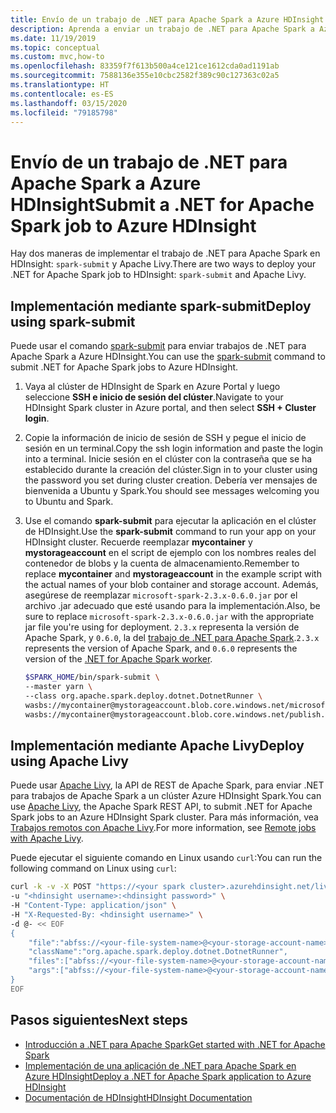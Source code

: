 ```yaml
---
title: Envío de un trabajo de .NET para Apache Spark a Azure HDInsight
description: Aprenda a enviar un trabajo de .NET para Apache Spark a Azure HDInsight mediante spark-submit y Apache Livy.
ms.date: 11/19/2019
ms.topic: conceptual
ms.custom: mvc,how-to
ms.openlocfilehash: 83359f7f613b500a4ce121ce1612cda0ad1191ab
ms.sourcegitcommit: 7588136e355e10cbc2582f389c90c127363c02a5
ms.translationtype: HT
ms.contentlocale: es-ES
ms.lasthandoff: 03/15/2020
ms.locfileid: "79185798"
---
```

# <a name="submit-a-net-for-apache-spark-job-to-azure-hdinsight"></a><span data-ttu-id="fb943-103">Envío de un trabajo de .NET para Apache Spark a Azure HDInsight</span><span class="sxs-lookup"><span data-stu-id="fb943-103">Submit a .NET for Apache Spark job to Azure HDInsight</span></span>

<span data-ttu-id="fb943-104">Hay dos maneras de implementar el trabajo de .NET para Apache Spark en HDInsight: `spark-submit` y Apache Livy.</span><span class="sxs-lookup"><span data-stu-id="fb943-104">There are two ways to deploy your .NET for Apache Spark job to HDInsight: `spark-submit` and Apache Livy.</span></span>

## <a name="deploy-using-spark-submit"></a><span data-ttu-id="fb943-105">Implementación mediante spark-submit</span><span class="sxs-lookup"><span data-stu-id="fb943-105">Deploy using spark-submit</span></span>

<span data-ttu-id="fb943-106">Puede usar el comando [spark-submit](https://spark.apache.org/docs/latest/submitting-applications.html) para enviar trabajos de .NET para Apache Spark a Azure HDInsight.</span><span class="sxs-lookup"><span data-stu-id="fb943-106">You can use the [spark-submit](https://spark.apache.org/docs/latest/submitting-applications.html) command to submit .NET for Apache Spark jobs to Azure HDInsight.</span></span>

1. <span data-ttu-id="fb943-107">Vaya al clúster de HDInsight de Spark en Azure Portal y luego seleccione **SSH e inicio de sesión del clúster**.</span><span class="sxs-lookup"><span data-stu-id="fb943-107">Navigate to your HDInsight Spark cluster in Azure portal, and then select **SSH + Cluster login**.</span></span>

2. <span data-ttu-id="fb943-108">Copie la información de inicio de sesión de SSH y pegue el inicio de sesión en un terminal.</span><span class="sxs-lookup"><span data-stu-id="fb943-108">Copy the ssh login information and paste the login into a terminal.</span></span> <span data-ttu-id="fb943-109">Inicie sesión en el clúster con la contraseña que se ha establecido durante la creación del clúster.</span><span class="sxs-lookup"><span data-stu-id="fb943-109">Sign in to your cluster using the password you set during cluster creation.</span></span> <span data-ttu-id="fb943-110">Debería ver mensajes de bienvenida a Ubuntu y Spark.</span><span class="sxs-lookup"><span data-stu-id="fb943-110">You should see messages welcoming you to Ubuntu and Spark.</span></span>

3. <span data-ttu-id="fb943-111">Use el comando **spark-submit** para ejecutar la aplicación en el clúster de HDInsight.</span><span class="sxs-lookup"><span data-stu-id="fb943-111">Use the **spark-submit** command to run your app on your HDInsight cluster.</span></span> <span data-ttu-id="fb943-112">Recuerde reemplazar **mycontainer** y **mystorageaccount** en el script de ejemplo con los nombres reales del contenedor de blobs y la cuenta de almacenamiento.</span><span class="sxs-lookup"><span data-stu-id="fb943-112">Remember to replace **mycontainer** and **mystorageaccount** in the example script with the actual names of your blob container and storage account.</span></span> <span data-ttu-id="fb943-113">Además, asegúrese de reemplazar `microsoft-spark-2.3.x-0.6.0.jar` por el archivo .jar adecuado que esté usando para la implementación.</span><span class="sxs-lookup"><span data-stu-id="fb943-113">Also, be sure to replace `microsoft-spark-2.3.x-0.6.0.jar` with the appropriate jar file you're using for deployment.</span></span> <span data-ttu-id="fb943-114">`2.3.x` representa la versión de Apache Spark, y `0.6.0`, la del [trabajo de .NET para Apache Spark](https://github.com/dotnet/spark/releases).</span><span class="sxs-lookup"><span data-stu-id="fb943-114">`2.3.x` represents the version of Apache Spark, and `0.6.0` represents the version of the [.NET for Apache Spark worker](https://github.com/dotnet/spark/releases).</span></span>

   ```bash
   $SPARK_HOME/bin/spark-submit \
   --master yarn \
   --class org.apache.spark.deploy.dotnet.DotnetRunner \
   wasbs://mycontainer@mystorageaccount.blob.core.windows.net/microsoft-spark-2.3.x-0.6.0.jar \
   wasbs://mycontainer@mystorageaccount.blob.core.windows.net/publish.zip mySparkApp
   ```

## <a name="deploy-using-apache-livy"></a><span data-ttu-id="fb943-115">Implementación mediante Apache Livy</span><span class="sxs-lookup"><span data-stu-id="fb943-115">Deploy using Apache Livy</span></span>

<span data-ttu-id="fb943-116">Puede usar [Apache Livy](https://livy.incubator.apache.org/), la API de REST de Apache Spark, para enviar .NET para trabajos de Apache Spark a un clúster Azure HDInsight Spark.</span><span class="sxs-lookup"><span data-stu-id="fb943-116">You can use [Apache Livy](https://livy.incubator.apache.org/), the Apache Spark REST API, to submit .NET for Apache Spark jobs to an Azure HDInsight Spark cluster.</span></span> <span data-ttu-id="fb943-117">Para más información, vea [Trabajos remotos con Apache Livy](https://docs.microsoft.com/azure/hdinsight/spark/apache-spark-livy-rest-interface).</span><span class="sxs-lookup"><span data-stu-id="fb943-117">For more information, see [Remote jobs with Apache Livy](https://docs.microsoft.com/azure/hdinsight/spark/apache-spark-livy-rest-interface).</span></span>

<span data-ttu-id="fb943-118">Puede ejecutar el siguiente comando en Linux usando `curl`:</span><span class="sxs-lookup"><span data-stu-id="fb943-118">You can run the following command on Linux using `curl`:</span></span>

```bash
curl -k -v -X POST "https://<your spark cluster>.azurehdinsight.net/livy/batches" \
-u "<hdinsight username>:<hdinsight password>" \
-H "Content-Type: application/json" \
-H "X-Requested-By: <hdinsight username>" \
-d @- << EOF
{
    "file":"abfss://<your-file-system-name>@<your-storage-account-name>.dfs.core.windows.net/<some dir>/microsoft-spark-<spark_majorversion.spark_minorversion.x>-<spark_dotnet_version>.jar",
    "className":"org.apache.spark.deploy.dotnet.DotnetRunner",
    "files":["abfss://<your-file-system-name>@<your-storage-account-name>.dfs.core.windows.net/<some dir>/<udf assembly>", "abfss://<your-file-system-name>@<your-storage-account-name>.dfs.core.windows.net/<some dir>/<file>"],
    "args":["abfss://<your-file-system-name>@<your-storage-account-name>.dfs.core.windows.net/<some dir>/<your app>.zip","<your app>","<app arg 1>","<app arg 2>,"...","<app arg n>"]
}
EOF
```

## <a name="next-steps"></a><span data-ttu-id="fb943-119">Pasos siguientes</span><span class="sxs-lookup"><span data-stu-id="fb943-119">Next steps</span></span>

* [<span data-ttu-id="fb943-120">Introducción a .NET para Apache Spark</span><span class="sxs-lookup"><span data-stu-id="fb943-120">Get started with .NET for Apache Spark</span></span>](../tutorials/get-started.md)
* [<span data-ttu-id="fb943-121">Implementación de una aplicación de .NET para Apache Spark en Azure HDInsight</span><span class="sxs-lookup"><span data-stu-id="fb943-121">Deploy a .NET for Apache Spark application to Azure HDInsight</span></span>](../tutorials/hdinsight-deployment.md)
* [<span data-ttu-id="fb943-122">Documentación de HDInsight</span><span class="sxs-lookup"><span data-stu-id="fb943-122">HDInsight Documentation</span></span>](https://docs.microsoft.com/azure/hdinsight/)
